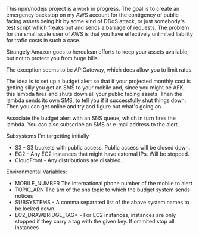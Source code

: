This npm/nodejs project is a work in progress.
The goal is to create an emergency backstop on my AWS account for the 
contigency of public facing assets being hit by some kind of DDoS attack, or just
somebody's test script which freaks out and sends a barrage of requests.
The problem for the small scale user of AWS is that you have effectively unlimited
liability for trafic costs in such a case.

Strangely Amazon goes to herculean efforts to keep your assets available, but not to protect you
from huge bills.

The exception seems to be APIGateway, which does allow you to limit rates.

The idea is to set up a budget alert so that if your projected monthly cost is getting silly
you get an SMS to your mobile and, since you might be AFK, this lambda fires and shuts down
all your public facing assets. Then the lambda sends its own SMS, to tell you if it successfully
shut things down. Then you can get online and try and figure out what's going on.

Associate the budget alert with an SNS queue, which in turn fires the lambda. You can also subscribe an SMS or e-mail address to the alert.

Subsystems I'm targetting initially

- S3 - S3 buckets with public access. Public access will be closed down.
- EC2 - Any EC2 instances that might have external IPs. Will be stopped.
- CloudFront - Any distributions are disabled.

Environmental Variables:

- MOBILE_NUMBER The international phone number of the mobile to alert
- TOPIC_ARN  The arn of the sns topic to which the budget system sends notices
- SUBSYSTEMS - A comma separated list of the above system names to be locked down
- EC2_DRAWBRIDGE_TAG=<key> - For EC2 instances, instances are only stopped if they carry a tag with the given key. If ommited stop all instances

